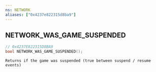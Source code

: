 ```yaml
---
ns: NETWORK
aliases: ["0x4237e822315d8ba9"]
---
```

## NETWORK_WAS_GAME_SUSPENDED

```c
// 0x4237E822315D8BA9
bool NETWORK_WAS_GAME_SUSPENDED();
```

```
Returns if the game was suspended (true between suspend / resume events)
```
